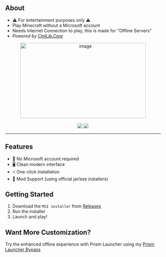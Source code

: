 ## About
- ⚠️ For entertainment purposes only ⚠️
- Play Minecraft without a Microsoft account
- Needs Internet Connection to play, this is made for "Offline Servers"
- *Powered by [CmlLib.Core](https://github.com/CmlLib/CmlLib.Core)*

<div align="center">
  
  <img width="406" height="243" alt="image" src="https://github.com/user-attachments/assets/5e8fd137-51de-4c34-a3c5-c12f135176f8" />
  <br><br>
  <a href="https://github.com/antunnitraj/OfflineMinecraftLauncher/releases/latest"><img src="https://img.shields.io/badge/Download-Windows_Installer-50fa7b?style=for-the-badge&logo=windows"></a> <a href="hhttps://github.com/antunnitraj/Prism-Launcher-PolyMC-Offline-Bypass"><img src="https://img.shields.io/badge/Prism_Launcher_Mod-Custom_Bypass-ff79c6?style=for-the-badge"></a>

</div>

---

## Features
- 🚫 No Microsoft account required
- 🖥️ Clean modern interface
- ⚡ One-click installation
- 🧩 Mod Support (using official jar/exe installers)

## Getting Started
1. Download the `MSI installer` from [Releases](https://github.com/antunnitraj/OfflineMinecraftLauncher/releases/latest)
2. Run the installer
3. Launch and play!

## Want More Customization?
Try the enhanced offline experience with Prism Launcher using my [Prism Launcher Bypass](https://github.com/antunnitraj/Prism-Launcher-PolyMC-Offline-Bypass)

